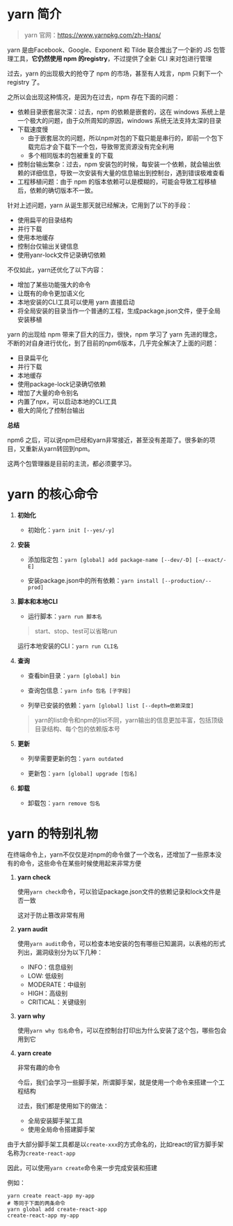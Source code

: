 # yarn 简介

> yarn 官网：https://www.yarnpkg.com/zh-Hans/

yarn 是由Facebook、Google、Exponent 和 Tilde 联合推出了一个新的 JS 包管理工具，**它仍然使用 npm 的registry**，不过提供了全新 CLI 来对包进行管理

过去，yarn 的出现极大的抢夺了 npm 的市场，甚至有人戏言，npm 只剩下一个 registry 了。

之所以会出现这种情况，是因为在过去，npm 存在下面的问题：

- 依赖目录嵌套层次深：过去，npm 的依赖是嵌套的，这在 windows 系统上是一个极大的问题，由于众所周知的原因，windows 系统无法支持太深的目录
- 下载速度慢
  - 由于嵌套层次的问题，所以npm对包的下载只能是串行的，即前一个包下载完后才会下载下一个包，导致带宽资源没有完全利用
  - 多个相同版本的包被重复的下载
- 控制台输出繁杂：过去，npm 安装包的时候，每安装一个依赖，就会输出依赖的详细信息，导致一次安装有大量的信息输出到控制台，遇到错误极难查看
- 工程移植问题：由于 npm 的版本依赖可以是模糊的，可能会导致工程移植后，依赖的确切版本不一致。

针对上述问题，yarn 从诞生那天就已经解决，它用到了以下的手段：

- 使用扁平的目录结构
- 并行下载
- 使用本地缓存
- 控制台仅输出关键信息
- 使用yanr-lock文件记录确切依赖

不仅如此，yarn还优化了以下内容：

- 增加了某些功能强大的命令
- 让既有的命令更加语义化
- 本地安装的CLI工具可以使用 yarn 直接启动
- 将全局安装的目录当作一个普通的工程，生成package.json文件，便于全局安装移植

yarn 的出现给 npm 带来了巨大的压力，很快，npm 学习了 yarn 先进的理念，不断的对自身进行优化，到了目前的npm6版本，几乎完全解决了上面的问题：

- 目录扁平化
- 并行下载
- 本地缓存
- 使用package-lock记录确切依赖
- 增加了大量的命令别名
- 内置了npx，可以启动本地的CLI工具
- 极大的简化了控制台输出

**总结**

npm6 之后，可以说npm已经和yarn非常接近，甚至没有差距了。很多新的项目，又重新从yarn转回到npm。

这两个包管理器是目前的主流，都必须要学习。

# yarn 的核心命令

1. **初始化**

   - 初始化：```yarn init [--yes/-y]```

2. **安装**

   - 添加指定包：```yarn [global] add package-name [--dev/-D] [--exact/-E]```

   - 安装package.json中的所有依赖：```yarn install [--production/--prod]```

3. **脚本和本地CLI**

   - 运行脚本：```yarn run 脚本名``` 

	> start、stop、test可以省略run

	运行本地安装的CLI：```yarn run CLI名```

4. **查询**

   - 查看bin目录：```yarn [global] bin```

   - 查询包信息：```yarn info 包名 [子字段]```

	- 列举已安装的依赖：```yarn [global] list [--depth=依赖深度]```

	> yarn的list命令和npm的list不同，yarn输出的信息更加丰富，包括顶级目录结构、每个包的依赖版本号

5. **更新**

   - 列举需要更新的包：```yarn outdated```

   - 更新包：```yarn [global] upgrade [包名]```

6. **卸载**

   - 卸载包：```yarn remove 包名```

# yarn 的特别礼物

在终端命令上，yarn不仅仅是对npm的命令做了一个改名，还增加了一些原本没有的命令，这些命令在某些时候使用起来非常方便

1. **yarn check**

   使用```yarn check```命令，可以验证package.json文件的依赖记录和lock文件是否一致

   这对于防止篡改非常有用

2. **yarn audit**

   使用```yarn audit```命令，可以检查本地安装的包有哪些已知漏洞，以表格的形式列出，漏洞级别分为以下几种：

	- INFO：信息级别
	- LOW: 低级别
	- MODERATE：中级别
	- HIGH：高级别
	- CRITICAL：关键级别

3. **yarn why**

   使用```yarn why 包名```命令，可以在控制台打印出为什么安装了这个包，哪些包会用到它

4. **yarn create**

   非常有趣的命令

   今后，我们会学习一些脚手架，所谓脚手架，就是使用一个命令来搭建一个工程结构

   过去，我们都是使用如下的做法：

   - 全局安装脚手架工具
   - 使用全局命令搭建脚手架

由于大部分脚手架工具都是以```create-xxx```的方式命名的，比如react的官方脚手架名称为```create-react-app```

因此，可以使用```yarn create```命令来一步完成安装和搭建

例如：

```shell
yarn create react-app my-app
# 等同于下面的两条命令
yarn global add create-react-app
create-react-app my-app
```
